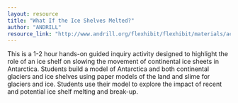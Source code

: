 ```yaml
---
layout: resource
title: "What If the Ice Shelves Melted?"
author: "ANDRILL"
resource_link: "http://www.andrill.org/flexhibit/flexhibit/materials/activities/Activity5B-WhatI..."
---
```


This is a 1-2 hour hands-on guided inquiry activity designed to highlight the role of an ice shelf on slowing the movement of continental ice sheets in Antarctica. Students build a model of Antarctica and both continental glaciers and ice shelves using paper models of the land and slime for glaciers and ice. Students use their model to explore the impact of recent and potential ice shelf melting and break-up.
